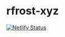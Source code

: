 # rfrost-xyz

[![Netlify Status](https://api.netlify.com/api/v1/badges/639fb7a9-1d1a-40b2-9286-1d2163e8965e/deploy-status)](https://app.netlify.com/sites/rfrost-xyz/deploys)